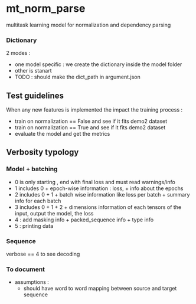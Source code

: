 # mt_norm_parse

multitask learning model for normalization and dependency parsing


### Dictionary 

2 modes :
- one model specific : we create the dictionary inside the model folder
- other is stanart
- TODO : should make the dict_path in argument.json 

## Test guidelines

When any new features is implemented the impact the training process : 

- train  on normalization == False and see if it fits demo2 dataset
- train on normalization == True and see if it fits demo2 dataset
- evaluate the model and get the metrics  



## Verbosity typology

### Model + batching

- 0 is only starting , end with final loss and must read warnings/info
- 1 includes 0 + epoch-wise information : loss, + info about the epochs 
- 2 includes 0 + 1 + batch wise information like loss per batch + summary info for each batch 
- 3 includes 0 + 1 + 2 + dimensions information of each tensors of the input, output the model, the loss 
- 4 : add masking info + packed_sequence info + type info 
- 5 : printing data 


### Sequence

verbose == 4 to see decoding


### To document

- assumptions : 
    - should have word to word mapping between source and target sequence

